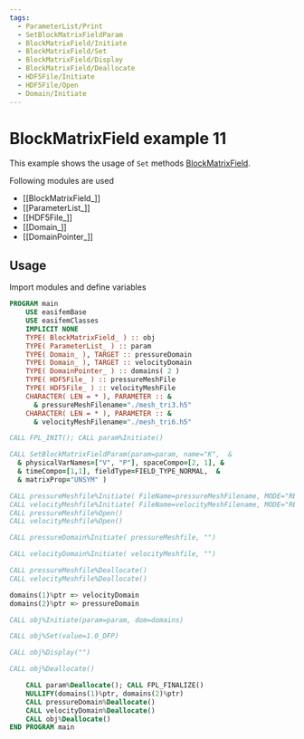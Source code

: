 ```yaml
---
tags:
  - ParameterList/Print
  - SetBlockMatrixFieldParam
  - BlockMatrixField/Initiate
  - BlockMatrixField/Set
  - BlockMatrixField/Display
  - BlockMatrixField/Deallocate
  - HDF5File/Initiate
  - HDF5File/Open
  - Domain/Initiate
---
```


# BlockMatrixField example 11

This example shows the usage of `Set` methods [BlockMatrixField](BlockMatrixField_.md).

Following modules are used

- [[BlockMatrixField_]]
- [[ParameterList_]]
- [[HDF5File_]]
- [[Domain_]]
- [[DomainPointer_]]

## Usage

Import modules and define variables

```fortran
PROGRAM main
    USE easifemBase
    USE easifemClasses
    IMPLICIT NONE
    TYPE( BlockMatrixField_ ) :: obj
    TYPE( ParameterList_ ) :: param
    TYPE( Domain_ ), TARGET :: pressureDomain
    TYPE( Domain_ ), TARGET :: velocityDomain
    TYPE( DomainPointer_ ) :: domains( 2 )
    TYPE( HDF5File_ ) :: pressureMeshFile
    TYPE( HDF5File_ ) :: velocityMeshFile
    CHARACTER( LEN = * ), PARAMETER :: &
      & pressureMeshFilename="./mesh_tri3.h5"
    CHARACTER( LEN = * ), PARAMETER :: &
      & velocityMeshFilename="./mesh_tri6.h5"
```

```fortran
CALL FPL_INIT(); CALL param%Initiate()
```

```fortran
CALL SetBlockMatrixFieldParam(param=param, name="K",  &
  & physicalVarNames=["V", "P"], spaceCompo=[2, 1], &
  & timeCompo=[1,1], fieldType=FIELD_TYPE_NORMAL,  &
  & matrixProp="UNSYM" )
```

```fortran
CALL pressureMeshfile%Initiate( FileName=pressureMeshFilename, MODE="READ" )
CALL velocityMeshfile%Initiate( FileName=velocityMeshFilename, MODE="READ" )
CALL pressureMeshfile%Open()
CALL velocityMeshfile%Open()
```

```fortran
CALL pressureDomain%Initiate( pressureMeshfile, "")
```

```fortran
CALL velocityDomain%Initiate( velocityMeshfile, "")
```

```fortran
CALL pressureMeshfile%Deallocate()
CALL velocityMeshfile%Deallocate()
```

```fortran
domains(1)%ptr => velocityDomain
domains(2)%ptr => pressureDomain
```

```fortran
CALL obj%Initiate(param=param, dom=domains)
```

```fortran
CALL obj%Set(value=1.0_DFP)
```

```fortran
CALL obj%Display("")
```

```fortran
CALL obj%Deallocate()
```

```fortran
    CALL param%Deallocate(); CALL FPL_FINALIZE()
    NULLIFY(domains(1)%ptr, domains(2)%ptr)
    CALL pressureDomain%Deallocate()
    CALL velocityDomain%Deallocate()
    CALL obj%Deallocate()
END PROGRAM main
```
